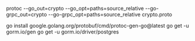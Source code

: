 protoc --go_out=crypto --go_opt=paths=source_relative --go-grpc_out=crypto --go-grpc_opt=paths=source_relative crypto.proto

go install google.golang.org/protobuf/cmd/protoc-gen-go@latest
go get -u gorm.io/gen
go get -u gorm.io/driver/postgres